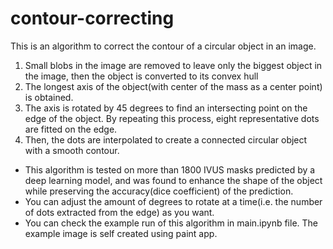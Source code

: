 # contour-correcting

This is an algorithm to correct the contour of a circular object in an image.
<br>
1. Small blobs in the image are removed to leave only the biggest object in the image, then the object is converted to its convex hull
2. The longest axis of the object(with center of the mass as a center point) is obtained.
3. The axis is rotated by 45 degrees to find an intersecting point on the edge of the object.
By repeating this process, eight representative dots are fitted on the edge.
4. Then, the dots are interpolated to create a connected circular object with a smooth contour.

* This algorithm is tested on more than 1800 IVUS masks predicted by a deep learning model, and was found to enhance the shape of the object while preserving the accuracy(dice coefficient) of the prediction.
* You can adjust the amount of degrees to rotate at a time(i.e. the number of dots extracted from the edge) as you want.
* You can check the example run of this algorithm in main.ipynb file. The example image is self created using paint app.
